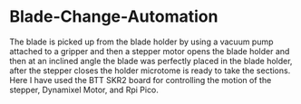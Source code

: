# Blade-Change-Automation
The blade is picked up from the blade holder by
using a vacuum pump attached to a gripper and then
a stepper motor opens the blade holder and then at
an inclined angle the blade was perfectly placed in
the blade holder, after the stepper closes the holder
microtome is ready to take the sections. Here I have
used the BTT SKR2 board for controlling the motion
of the stepper, Dynamixel Motor, and Rpi Pico.
